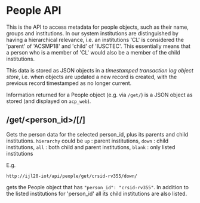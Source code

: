 # People API

This is the API to access metadata for people objects, such as their name, groups and institutions. In our system institutions
are distinguished by having a hierarchical relevance, i.e. an institutions 'CL' is considered the 'parent' of
'ACSMP18' and 'child' of 'IUSCTEC'. This essentially means that a person who is a member of 'CL' would also be a member of the child institutions.

This data is stored as JSON objects in a *timestamped transaction log object store*, i.e. when objects are updated a new record
is created, with the previous record timestamped as no longer current.

Information returned for a People object (e.g. via `/get/`) is a JSON object as stored (and displayed on `acp_web`).

## /get/<person_id>/[<hierarchy>/]

Gets the person data for the selected person_id, plus its parents and child institutions.
`hierarchy` could be `up` : parent institutions, `down` : child institutions, `all` : both child and parent institutions, `blank` : only listed institutions

E.g.
```
http://ijl20-iot/api/people/get/crsid-rv355/down/
```
gets the People object that has `"person_id": "crsid-rv355"`. In addition to the listed institutions for 'person_id' all its child institutions are also listed.

